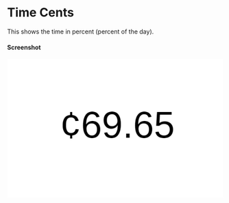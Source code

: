 # Time Cents

This shows the time in percent (percent of the day).



#### Screenshot

![screenshot](screenshot.png)